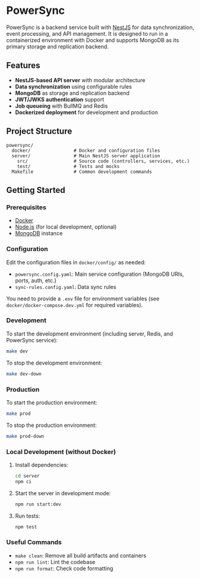 # PowerSync

PowerSync is a backend service built with [NestJS](https://nestjs.com/) for data synchronization, event processing, and API management. It is designed to run in a containerized environment with Docker and supports MongoDB as its primary storage and replication backend.

## Features

- **NestJS-based API server** with modular architecture
- **Data synchronization** using configurable rules
- **MongoDB** as storage and replication backend
- **JWT/JWKS authentication** support
- **Job queueing** with BullMQ and Redis
- **Dockerized deployment** for development and production

## Project Structure

```
powersync/
  docker/                # Docker and configuration files
  server/                # Main NestJS server application
    src/                 # Source code (controllers, services, etc.)
    test/                # Tests and mocks
  Makefile               # Common development commands
```

## Getting Started

### Prerequisites

- [Docker](https://www.docker.com/)
- [Node.js](https://nodejs.org/) (for local development, optional)
- [MongoDB](https://www.mongodb.com/) instance

### Configuration

Edit the configuration files in `docker/config/` as needed:

- `powersync.config.yaml`: Main service configuration (MongoDB URIs, ports, auth, etc.)
- `sync-rules.config.yaml`: Data sync rules

You need to provide a `.env` file for environment variables (see `docker/docker-compose.dev.yml` for required variables).

### Development

To start the development environment (including server, Redis, and PowerSync service):

```sh
make dev
```

To stop the development environment:

```sh
make dev-down
```

### Production

To start the production environment:

```sh
make prod
```

To stop the production environment:

```sh
make prod-down
```

### Local Development (without Docker)

1. Install dependencies:

   ```sh
   cd server
   npm ci
   ```

2. Start the server in development mode:

   ```sh
   npm run start:dev
   ```

3. Run tests:

   ```sh
   npm test
   ```

### Useful Commands

- `make clean`: Remove all build artifacts and containers
- `npm run lint`: Lint the codebase
- `npm run format`: Check code formatting
